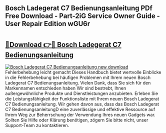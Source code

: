 ## Bosch Ladegerat C7 Bedienungsanleitung PDf Free Download - Part-2iG Service Owner Guide - User Repair Edition wGU6r

# <h2><a href="http://df44rr.blite.top/?on=Bosch+Ladegerat+C7+Bedienungsanleitung">🔗Download 👉🔴 Bosch Ladegerat C7 Bedienungsanleitung</a></h2>

[![Bosch Ladegerat C7 Bedienungsanleitung new download](https://i.imgur.com/lujVjoI.png)](http://df44rr.blite.top/?on=Bosch+Ladegerat+C7+Bedienungsanleitung)
Fehlerbehebung leicht gemacht Dieses Handbuch bietet wertvolle Einblicke in die Fehlerbehebung bei häufigen Problemen mit Ihrem neuen Bosch Ladegerat C7 Bedienungsanleitung. Vielen Dank, dass Sie sich für den Markennamen entschieden haben Wir sind bestrebt, Ihnen außergewöhnliche Produkte und Dienstleistungen anzubieten. Erleben Sie die Leistungsfähigkeit der Funktionsliste mit Ihrem neuen Bosch Ladegerat C7 Bedienungsanleitung. Wir gehen davon aus, dass das Bosch Ladegerat C7 BedienungsanleitungD eine zuverlässige und effektive Ressource auf Ihrem Weg zur Beherrschung der Verwendung Ihres neuen Gadgets war. Sollten Sie Hilfe oder Klärung benötigen, zögern Sie bitte nicht, unser Support-Team zu kontaktieren.
